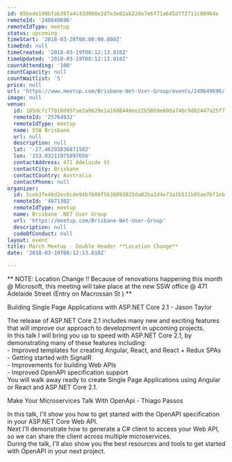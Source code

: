 ```yaml
---
id: 85bede190bfab397a4c43d068e2d7e3e02ab22de7e6f71a645dff2711c00964e
remoteId: '248649696'
remoteIdType: meetup
status: upcoming
timeStart: '2018-03-20T08:00:00.000Z'
timeEnd: null
timeCreated: '2018-03-19T08:12:13.010Z'
timeUpdated: '2018-03-19T08:12:13.010Z'
countAttending: '100'
countCapacity: null
countWaitlist: '5'
price: null
url: 'https://www.meetup.com/Brisbane-Net-User-Group/events/248649696/'
image: null
venue:
  id: 185dcfc77010d95fae2a9629e1a1608440ee22b58b9e60da74bc9d02447a25f7
  remoteId: '25764932'
  remoteIdType: meetup
  name: SSW Brisbane
  url: null
  description: null
  lat: '-27.46293830871582'
  lon: '153.03211975097656'
  contactAddress: 471 Adelaide St
  contactCity: Brisbane
  contactCountry: Australia
  contactPhone: null
organizer:
  id: 1ceb3fe48d2ec0cde94bf609f5638893025da02ba1d4e73a1b511b85ae76f1eb
  remoteId: '4671302'
  remoteIdType: meetup
  name: Brisbane .NET User Group
  url: 'https://meetup.com/Brisbane-Net-User-Group'
  description: null
  codeOfConduct: null
layout: event
title: March Meetup - Double Header **Location Change**
date: '2018-03-19T08:12:13.010Z'

---
```

<p>** NOTE: Location Change !! Because of renovations happening this month @ Microsoft, this meeting will take place at the new SSW office @ 471 Adelaide Street (Entry on Macrossan St ) **</p> <p>Building Single Page Applications with ASP.NET Core 2.1 - Jason Taylor</p> <p>The release of ASP.NET Core 2.1 includes many new and exciting features that will improve our approach to development in upcoming projects.<br/>In this talk I will bring you up to speed with ASP.NET Core 2.1, by demonstrating many of these features including:<br/>- Improved templates for creating Angular, React, and React + Redux SPAs<br/>- Getting started with SignalR<br/>- Improvements for building Web APIs<br/>- Improved OpenAPI specification support<br/>You will walk away ready to create Single Page Applications using Angular or React and ASP.NET Core 2.1.</p> <p>Make Your Microservices Talk With OpenApi - Thiago Passos</p> <p>In this talk, I'll show you how to get started with the OpenAPI specification in your ASP.NET Core Web API.<br/>Next I'll demonstrate how to generate a C# client to access your Web API, so we can share the client across multiple microservices.<br/>During the talk, I'll also show you the best resources and tools to get started with OpenAPI in your next project.</p>
